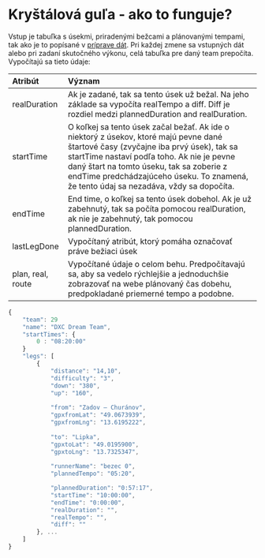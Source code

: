 # Kryštálová guľa - ako to funguje?

Vstup je tabuľka s úsekmi, priradenými bežcami a plánovanými tempami, tak ako je to popísané v [príprave dát](dataPreparation.md). Pri každej zmene sa vstupných dát alebo pri zadaní skutočného výkonu, celá tabuľka pre daný team prepočíta. Vypočítajú sa tieto údaje:

| Atribút     | Význam |
| :---------- | :----- |
| realDuration | Ak je zadané, tak sa tento úsek už bežal. Na jeho základe sa vypočíta realTempo a diff. Diff je rozdiel medzi plannedDuration and realDuration. |
| startTime    | O koľkej sa tento úsek začal bežať. Ak ide o niektorý z úsekov, ktoré majú pevne dané štartové časy (zvyčajne iba prvý úsek), tak sa startTime nastaví podľa toho. Ak nie je pevne daný štart na tomto úseku, tak sa zoberie z endTime predchádzajúceho úseku. To znamená, že tento údaj sa nezadáva, vždy sa dopočíta. |
| endTime      | End time, o koľkej sa tento úsek dobehol. Ak je už zabehnutý, tak sa počíta pomocou realDuration, ak nie je zabehnutý, tak pomocou plannedDuration. |
| lastLegDone | Vypočítaný atribút, ktorý pomáha označovať práve bežiaci úsek |
| plan, real, route | Vypočítané údaje o celom behu. Predpočítavajú sa, aby sa vedelo rýchlejšie a jednoduchšie zobrazovať na webe plánovaný čas dobehu, predpokladané priemerné tempo a podobne. |


```javascript
{
	"team": 29
	"name": "DXC Dream Team",
	"startTimes": {
		0 : "08:20:00"
	}
    "legs": [
        {
            "distance": "14,10",
            "difficulty": "3",
            "down": "380",
            "up": "160",
			
            "from": "Zadov – Churánov",
            "gpxfromLat": "49.0673939",
            "gpxfromLng": "13.6195222",
			
            "to": "Lipka",
            "gpxtoLat": "49.0195900",
            "gpxtoLng": "13.7325347",
			
            "runnerName": "bezec 0",
            "plannedTempo": "05:20",

            "plannedDuration": "0:57:17",
            "startTime": "10:00:00",
            "endTime": "0:00:00",
            "realDuration": "",
            "realTempo": "",
            "diff": ""
        }, ...
	]
}		
```